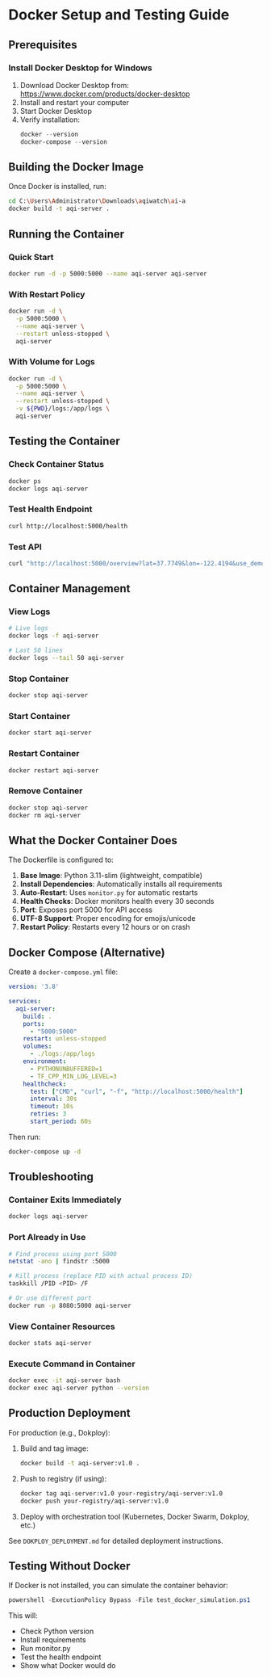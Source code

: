 # Docker Setup and Testing Guide

## Prerequisites

### Install Docker Desktop for Windows

1. Download Docker Desktop from: https://www.docker.com/products/docker-desktop
2. Install and restart your computer
3. Start Docker Desktop
4. Verify installation:
   ```powershell
   docker --version
   docker-compose --version
   ```

## Building the Docker Image

Once Docker is installed, run:

```bash
cd C:\Users\Administrator\Downloads\aqiwatch\ai-a
docker build -t aqi-server .
```

## Running the Container

### Quick Start
```bash
docker run -d -p 5000:5000 --name aqi-server aqi-server
```

### With Restart Policy
```bash
docker run -d \
  -p 5000:5000 \
  --name aqi-server \
  --restart unless-stopped \
  aqi-server
```

### With Volume for Logs
```bash
docker run -d \
  -p 5000:5000 \
  --name aqi-server \
  --restart unless-stopped \
  -v ${PWD}/logs:/app/logs \
  aqi-server
```

## Testing the Container

### Check Container Status
```bash
docker ps
docker logs aqi-server
```

### Test Health Endpoint
```bash
curl http://localhost:5000/health
```

### Test API
```bash
curl "http://localhost:5000/overview?lat=37.7749&lon=-122.4194&use_demo=true"
```

## Container Management

### View Logs
```bash
# Live logs
docker logs -f aqi-server

# Last 50 lines
docker logs --tail 50 aqi-server
```

### Stop Container
```bash
docker stop aqi-server
```

### Start Container
```bash
docker start aqi-server
```

### Restart Container
```bash
docker restart aqi-server
```

### Remove Container
```bash
docker stop aqi-server
docker rm aqi-server
```

## What the Docker Container Does

The Dockerfile is configured to:

1. **Base Image**: Python 3.11-slim (lightweight, compatible)
2. **Install Dependencies**: Automatically installs all requirements
3. **Auto-Restart**: Uses `monitor.py` for automatic restarts
4. **Health Checks**: Docker monitors health every 30 seconds
5. **Port**: Exposes port 5000 for API access
6. **UTF-8 Support**: Proper encoding for emojis/unicode
7. **Restart Policy**: Restarts every 12 hours or on crash

## Docker Compose (Alternative)

Create a `docker-compose.yml` file:

```yaml
version: '3.8'

services:
  aqi-server:
    build: .
    ports:
      - "5000:5000"
    restart: unless-stopped
    volumes:
      - ./logs:/app/logs
    environment:
      - PYTHONUNBUFFERED=1
      - TF_CPP_MIN_LOG_LEVEL=3
    healthcheck:
      test: ["CMD", "curl", "-f", "http://localhost:5000/health"]
      interval: 30s
      timeout: 10s
      retries: 3
      start_period: 60s
```

Then run:
```bash
docker-compose up -d
```

## Troubleshooting

### Container Exits Immediately
```bash
docker logs aqi-server
```

### Port Already in Use
```bash
# Find process using port 5000
netstat -ano | findstr :5000

# Kill process (replace PID with actual process ID)
taskkill /PID <PID> /F

# Or use different port
docker run -p 8080:5000 aqi-server
```

### View Container Resources
```bash
docker stats aqi-server
```

### Execute Command in Container
```bash
docker exec -it aqi-server bash
docker exec aqi-server python --version
```

## Production Deployment

For production (e.g., Dokploy):

1. Build and tag image:
   ```bash
   docker build -t aqi-server:v1.0 .
   ```

2. Push to registry (if using):
   ```bash
   docker tag aqi-server:v1.0 your-registry/aqi-server:v1.0
   docker push your-registry/aqi-server:v1.0
   ```

3. Deploy with orchestration tool (Kubernetes, Docker Swarm, Dokploy, etc.)

See `DOKPLOY_DEPLOYMENT.md` for detailed deployment instructions.

## Testing Without Docker

If Docker is not installed, you can simulate the container behavior:

```powershell
powershell -ExecutionPolicy Bypass -File test_docker_simulation.ps1
```

This will:
- Check Python version
- Install requirements
- Run monitor.py
- Test the health endpoint
- Show what Docker would do

